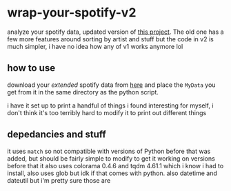 # wrap-your-spotify-v2
analyze your spotify data, updated version of [this project](https://github.com/mayonnaisical/wrap-your-spotify). The old one has a few more features around sorting by artist and stuff but the code in v2 is much simpler, i have no idea how any of v1 works anymore lol

## how to use
download your _extended_ spotify data from [here](https://www.spotify.com/ca-en/account/privacy/) and place the `MyData` you get from it in the same directory as the python script.

i have it set up to print a handful of things i found interesting for myself, i don't think it's too terribly hard to modify it to print out different things

## depedancies and stuff
it uses `match` so not compatible with versions of Python before that was added, but should be fairly simple to modify to get it working on versions before that
it also uses colorama 0.4.6 and tqdm 4.61.1 which i know i had to install, also uses glob but idk if that comes with python. also datetime and dateutil but i'm pretty sure those are
